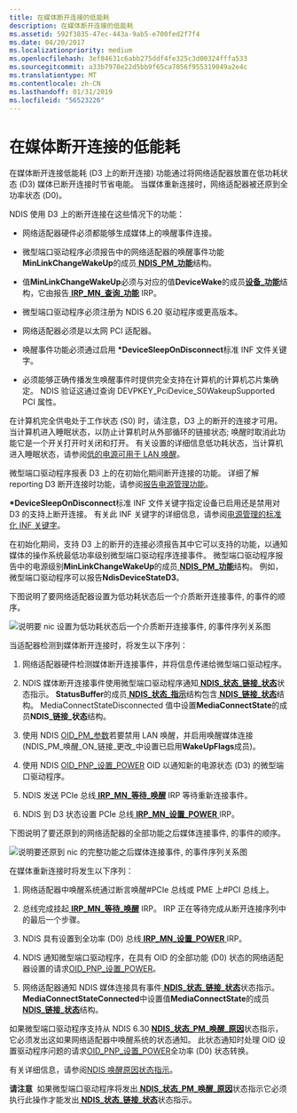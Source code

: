 ```yaml
---
title: 在媒体断开连接的低能耗
description: 在媒体断开连接的低能耗
ms.assetid: 592f3835-47ec-443a-9ab5-e700fed2f7f4
ms.date: 04/20/2017
ms.localizationpriority: medium
ms.openlocfilehash: 3ef84631c6abb275ddf4fe325c3d00324fffa533
ms.sourcegitcommit: a33b7978e22d5bb9f65ca7056f955319049a2e4c
ms.translationtype: MT
ms.contentlocale: zh-CN
ms.lasthandoff: 01/31/2019
ms.locfileid: "56523226"
---
```

# <a name="low-power-on-media-disconnect"></a>在媒体断开连接的低能耗





在媒体断开连接低能耗 (D3 上的断开连接) 功能通过将网络适配器放置在低功耗状态 (D3) 媒体已断开连接时节省电能。 当媒体重新连接时，网络适配器被还原到全功率状态 (D0)。

NDIS 使用 D3 上的断开连接在这些情况下的功能：

-   网络适配器硬件必须都能够生成媒体上的唤醒事件连接。

-   微型端口驱动程序必须报告中的网络适配器的唤醒事件功能**MinLinkChangeWakeUp**的成员[ **NDIS\_PM\_功能**](https://msdn.microsoft.com/library/windows/hardware/ff566748)结构。

-   值**MinLinkChangeWakeUp**必须与对应的值**DeviceWake**的成员[**设备\_功能**](https://msdn.microsoft.com/library/windows/hardware/ff543095)结构，它由报告[ **IRP\_MN\_查询\_功能**](https://msdn.microsoft.com/library/windows/hardware/ff551664) IRP。

-   微型端口驱动程序必须注册为 NDIS 6.20 驱动程序或更高版本。

-   网络适配器必须是以太网 PCI 适配器。

-   唤醒事件功能必须通过启用 **\*DeviceSleepOnDisconnect**标准 INF 文件关键字。

-   必须能够正确传播发生唤醒事件时提供完全支持在计算机的计算机芯片集确定。 NDIS 验证这通过查询 DEVPKEY\_PciDevice\_S0WakeupSupported PCI 属性。

在计算机完全供电处于工作状态 (S0) 时，请注意，D3 上的断开的连接才可用。 当计算机进入睡眠状态，以防止计算机时从外部循环的链接状态; 唤醒时取消此功能它是一个开关打开时关闭和打开。 有关设置的详细信息低功耗状态，当计算机进入睡眠状态，请参阅[低的电源可用于 LAN 唤醒](low-power-for-wake-on-lan.md)。

微型端口驱动程序报表 D3 上的在初始化期间断开连接的功能。 详细了解 reporting D3 断开连接时功能，请参阅[报告电源管理功能](reporting-power-management-capabilities.md)。

 **\*DeviceSleepOnDisconnect**标准 INF 文件关键字指定设备已启用还是禁用对 D3 的支持上断开连接。 有关此 INF 关键字的详细信息，请参阅[电源管理的标准化 INF 关键字](standardized-inf-keywords-for-power-management.md)。

在初始化期间，支持 D3 上的断开的连接必须报告其中它可以支持的功能，以通知媒体的操作系统最低功率级别微型端口驱动程序连接事件。 微型端口驱动程序报告中的电源级别**MinLinkChangeWakeUp**的成员[ **NDIS\_PM\_功能**](https://msdn.microsoft.com/library/windows/hardware/ff566748)结构。 例如，微型端口驱动程序可以报告**NdisDeviceStateD3**。

下图说明了要网络适配器设置为低功耗状态后一个介质断开连接事件, 的事件的顺序。

![说明要 nic 设置为低功耗状态后一个介质断开连接事件, 的事件序列关系图](images/d3ondisconnect.png)

当适配器检测到媒体断开连接时，将发生以下序列：

1.  网络适配器硬件检测媒体断开连接事件，并将信息传递给微型端口驱动程序。

2.  NDIS 媒体断开连接事件使用微型端口驱动程序通知[ **NDIS\_状态\_链接\_状态**](https://msdn.microsoft.com/library/windows/hardware/ff567391)状态指示。 **StatusBuffer**的成员[ **NDIS\_状态\_指示**](https://msdn.microsoft.com/library/windows/hardware/ff567373)结构包含[ **NDIS\_链接\_状态**](https://msdn.microsoft.com/library/windows/hardware/hh205390)结构。 MediaConnectStateDisconnected 值中设置**MediaConnectState**的成员**NDIS\_链接\_状态**结构。

3.  使用 NDIS [OID\_PM\_参数](https://msdn.microsoft.com/library/windows/hardware/ff569768)若要禁用 LAN 唤醒，并启用唤醒媒体连接 (NDIS\_PM\_唤醒\_ON\_链接\_更改\_中设置已启用**WakeUpFlags**成员)。

4.  使用 NDIS [OID\_PNP\_设置\_POWER](https://msdn.microsoft.com/library/windows/hardware/ff569780) OID 以通知新的电源状态 (D3) 的微型端口驱动程序。

5.  NDIS 发送 PCIe 总线[ **IRP\_MN\_等待\_唤醒**](https://msdn.microsoft.com/library/windows/hardware/ff551766) IRP 等待重新连接事件。

6.  NDIS 到 D3 状态设置 PCIe 总线[ **IRP\_MN\_设置\_POWER** ](https://msdn.microsoft.com/library/windows/hardware/ff551744) IRP。

下图说明了要还原到的网络适配器的全部功能之后媒体连接事件, 的事件的顺序。

![说明要还原到 nic 的完整功能之后媒体连接事件, 的事件序列关系图](images/d0onconnect.png)

在媒体重新连接时将发生以下序列：

1.  网络适配器中唤醒系统通过断言唤醒\#PCIe 总线或 PME 上\#PCI 总线上。

2.  总线完成挂起[ **IRP\_MN\_等待\_唤醒**](https://msdn.microsoft.com/library/windows/hardware/ff551766) IRP。 IRP 正在等待完成从断开连接序列中的最后一个步骤。

3.  NDIS 具有设置到全功率 (D0) 总线[ **IRP\_MN\_设置\_POWER** ](https://msdn.microsoft.com/library/windows/hardware/ff551744) IRP。

4.  NDIS 通知微型端口驱动程序，在具有 OID 的全部功能 (D0) 状态的网络适配器设置的请求[OID\_PNP\_设置\_POWER](https://msdn.microsoft.com/library/windows/hardware/ff569780)。

5.  网络适配器通知 NDIS 媒体连接具有事件[ **NDIS\_状态\_链接\_状态**](https://msdn.microsoft.com/library/windows/hardware/ff567391)状态指示。 **MediaConnectStateConnected**中设置值**MediaConnectState**的成员[ **NDIS\_链接\_状态**](https://msdn.microsoft.com/library/windows/hardware/hh205390)结构。

如果微型端口驱动程序支持从 NDIS 6.30 [ **NDIS\_状态\_PM\_唤醒\_原因**](https://msdn.microsoft.com/library/windows/hardware/hh439808)状态指示，它必须发出这如果网络适配器中唤醒系统的状态通知。 此状态通知时处理 OID 设置驱动程序问题的请求[OID\_PNP\_设置\_POWER](https://msdn.microsoft.com/library/windows/hardware/ff569780)全功率 (D0) 状态转换。

有关详细信息，请参阅[NDIS 唤醒原因状态指示](ndis-wake-reason-status-indications.md)。

**请注意**  如果微型端口驱动程序将发出[ **NDIS\_状态\_PM\_唤醒\_原因**](https://msdn.microsoft.com/library/windows/hardware/hh439808)状态指示它必须执行此操作才能发出[ **NDIS\_状态\_链接\_状态**](https://msdn.microsoft.com/library/windows/hardware/ff567391)状态指示。

 

 

 





